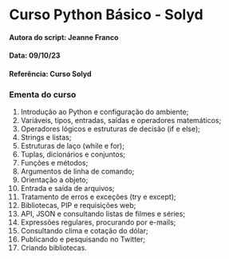 # Curso Python Básico - Solyd

#### Autora do script: Jeanne Franco
#### Data: 09/10/23
#### Referência: Curso Solyd

### Ementa do curso

1. Introdução ao Python e configuração do ambiente;
2. Variáveis, tipos, entradas, saídas e operadores matemáticos;
3. Operadores lógicos e estruturas de decisão (if e else);
4. Strings e listas;
5. Estruturas de laço (while e for);
6. Tuplas, dicionários e conjuntos;
7. Funções e métodos;
8. Argumentos de linha de comando;
9. Orientação a objeto;
10. Entrada e saída de arquivos;
11. Tratamento de erros e exceções (try e except);
12. Bibliotecas, PIP e requisições web;
13. API, JSON e consultando listas de filmes e séries;
14. Expressões regulares, procurando por e-mails;
15. Consultando clima e cotação do dólar;
16. Publicando e pesquisando no Twitter;
17. Criando bibliotecas.

